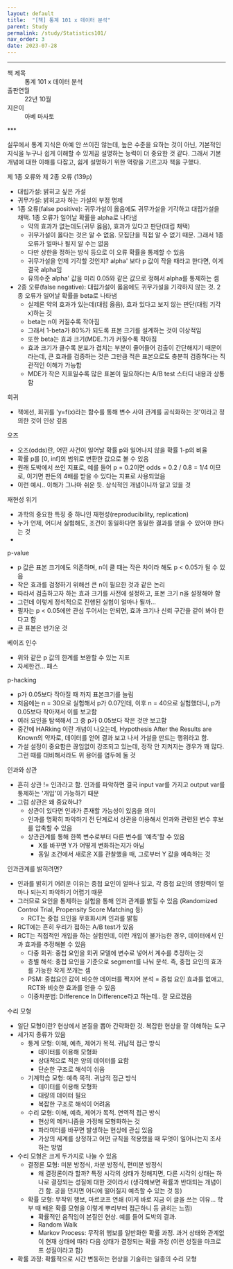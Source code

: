 ```yaml
---
layout: default
title:  "[책] 통계 101 x 데이터 분석"
parent: Study
permalink: /study/Statistics101/
nav_order: 3
date: 2023-07-28
---
```


***
<dl>
  <dt>책 제목</dt>
  <dd>통계 101 x 데이터 분석</dd>
<dt>출판연월</dt>
  <dd>22년 10월</dd>
  <dt>지은이</dt>
  <dd>아베 마사토</dd>
</dl>
***

실무에서 통계 지식은 아예 안 쓰이진 않는데, 높은 수준을 요하는 것이 아닌, 기본적인 지식을 누구나 쉽게 이해할 수 있게끔 설명하는 능력이 더 중요한 것 같다. 그래서 기본 개념에 대한 이해를 다잡고, 쉽게 설명하기 위한 역량을 기르고자 책을 구했다.

제 1종 오류와 제 2종 오류 (139p)

- 대립가설: 밝히고 싶은 가설
- 귀무가설: 밝히고자 하는 가설의 부정 명제
- 1종 오류(false positive): 귀무가설이 옳음에도 귀무가설을 기각하고 대립가설을 채택. 1종 오류가 일어날 확률을 alpha로 나타냄
  - 약의 효과가 없는데도(귀무 옳음), 효과가 있다고 판단(대립 채택)
  - 귀무가설이 옳다는 것은 알 수 없음. 모집단을 직접 알 수 없기 때문. 그래서 1종 오류가 얼마나 될지 알 수는 없음
  - 다만 상한을 정하는 방식 등으로 이 오류 확률을 통제할 수 있음
  - 귀무가설을 언제 기각할 것인지? alpha' 보다 p 값이 작을 때라고 한다면, 이게 결국 alpha임
  - 유의수준 alpha' 값을 미리 0.05와 같은 값으로 정해서 alpha를 통제하는 셈
- 2종 오류(false negative): 대립가설이 옳음에도 귀무가설을 기각하지 않는 것. 2종 오류가 일어날 확률을 beta로 나타냄
  - 실제론 약의 효과가 있는데(대립 옳음), 효과 있다고 보지 않는 판단(대립 기각 x)하는 것
  - beta는 n이 커질수록 작아짐
  - 그래서 1-beta가 80%가 되도록 표본 크기를 설계하는 것이 이상적임
  - 또한 beta는 효과 크기(MDE..?)가 커질수록 작아짐
  - 효과 크기가 클수록 분포가 겹치는 부분이 줄어들어 검출이 간단해지기 때문이라는데, 큰 효과를 검증하는 것은 그만큼 적은 표본으로도 충분히 검증하다는 직관적인 이해가 가능함
  - MDE가 작은 지표일수록 많은 표본이 필요하다는 A/B test 스터디 내용과 상통함

회귀

- 책에선, 회귀를 'y=f(x)라는 함수를 통해 변수 사이 관계를 공식화하는 것'이라고 정의한 것이 인상 깊음

오즈

- 오즈(odds)란, 어떤 사건이 일어날 확률 p와 일어나지 않을 확률 1-p의 비율
- 확률 p를 [0, inf]의 범위로 변환한 값으로 볼 수 있음
- 원래 도박에서 쓰인 지표로, 예를 들어 p = 0.2이면 odds = 0.2 / 0.8 = 1/4 이므로, 이기면 판돈의 4배를 받을 수 있다는 지표로 사용되었음
- 이런 예시.. 이해가 그나마 쉬운 듯. 상식적인 개념이니까 알고 있을 것

재현성 위기

- 과학의 중요한 특징 중 하나인 재현성(reproducibility, replication)
- 누가 언제, 어디서 실험해도, 조건이 동일하다면 동일한 결과를 얻을 수 있어야 한다는 것
- 

p-value

- p 값은 표본 크기에도 의존하며, n이 클 때는 작은 차이라 해도 p < 0.05가 될 수 있음
- 작은 효과를 검정하기 위해선 큰 n이 필요한 것과 같은 논리
- 따라서 검출하고자 하는 효과 크기를 사전에 설정하고, 표본 크기 n을 설정해야 함
- 그런데 이렇게 정석적으로 진행된 실험이 얼마나 될까...
- 필자는 p < 0.05에만 관심 두어서는 안되면, 효과 크기나 신뢰 구간을 같이 봐야 한다고 함
- 큰 표본은 반가운 것


베이즈 인수

- 위와 같은 p 값의 한계를 보완할 수 있는 지표
- 자세한건... 패스

p-hacking

- p가 0.05보다 작아질 때 까지 표본크기를 늘림
- 처음에는 n = 30으로 실험해서 p가 0.07인데, 이후 n = 40으로 실험했더니, p가 0.05보다 작아져서 이를 보고함
- 여러 요인을 탐색해서 그 중 p가 0.05보다 작은 것만 보고함
- 중간에 HARking 이란 개념이 나오는데, Hypothesis After the Results are Known의 약자로, 데이터를 얻어 결과 보고 나서 가설을 만드는 행위라고 함.
- 가설 설정이 중요함은 끊임없이 강조되고 있는데, 정작 안 지켜지는 경우가 꽤 많다. 그런 때를 대비해서라도 위 용어를 염두에 둘 것

인과와 상관

- 흔히 상관 != 인과라고 함. 인과를 파악하면 결국 input var를 가지고 output var를 통제하는 '개입'이 가능하기 때문
- 그럼 상관은 왜 중요하냐?
  - 상관이 있다면 인과가 존재할 가능성이 있음을 의미
  - 인과를 명확히 파악하기 전 단계로서 상관을 이용해서 인과와 관련된 변수 후보를 압축할 수 있음
  - 상관관계를 통해 한쪽 변수로부터 다른 변수를 '예측'할 수 있음
    - X를 바꾸면 Y가 어떻게 변화하는지가 아님
    - 동일 조건에서 새로운 X를 관찰했을 때, 그로부터 Y 값을 예측하는 것

인과관계를 밝히려면?

- 인과를 밝히기 어려운 이유는 중첩 요인이 얼마나 있고, 각 중첩 요인의 영향력이 얼마나 되는지 파악하기 어렵기 때문
- 그러므로 요인을 통제하는 실험을 통해 인과 관계를 밝힐 수 있음 (Randomized Control Trial, Propensity Score Matching 등)
  - RCT는 중첩 요인을 무효화시켜 인과를 밝힘
- RCT에는 흔히 우리가 접하는 A/B test가 있음
- RCT는 직접적인 개입을 하는 실험인데, 이런 개입이 불가능한 경우, 데이터에서 인과 효과를 추정해볼 수 있음
  - 다중 회귀: 중첩 요인을 회귀 모델에 변수로 넣어서 계수를 추정하는 것
  - 층별 해석: 중첩 요인을 기준으로 segment를 나눠 분석. 즉, 중첩 요인의 효과를 가능한 작게 쪼개는 셈
  - PSM: 중첩요인 값이 비슷한 데이터를 짝지어 분석 = 중첩 요인 효과를 없애고, RCT와 비슷한 효과를 얻을 수 있음
  - 이중차분법: Difference In Difference라고 하는데.. 잘 모르겠음

수리 모형

- 일단 모형이란? 현상에서 본질을 뽑아 간략화한 것. 복잡한 현상을 잘 이해하는 도구
- 세가지 종류가 있음
  - 통계 모형: 이해, 예측, 제어가 목적. 귀납적 접근 방식
    - 데이터를 이용해 모형화
    - 상대적으로 적은 양의 데이터를 요함
    - 단순한 구조로 해석이 쉬움
  - 기계학습 모형: 예측 목적. 귀납적 접근 방식
    - 데이터를 이용해 모형화
    - 대량의 데이터 필요
    - 복잡한 구조로 해석이 어려움
  - 수리 모형: 이해, 예측, 제어가 목적. 연역적 접근 방식
    - 현상의 메커니즘을 가정해 모형화하는 것
    - 파라미터를 바꾸면 발생하는 현상에 관심 있음
    - 가상의 세계를 상정하고 어떤 규칙을 적용했을 때 무엇이 일어나는지 조사하는 방법
- 수리 모형은 크게 두가지로 나눌 수 있음
  - 결정론 모형: 미분 방정식, 차분 방정식, 편미분 방정식
    - 왜 결정론이라 할까? 특정 시각의 상태가 정해지면, 다른 시각의 상태는 하나로 결정되는 성질에 대한 것이라서 (생각해보면 확률과 반대되는 개념이긴 함. 공을 던지면 어디에 떨어질지 예측할 수 있는 것 등)
  - 확률 모형: 무작위 행보, 마르코프 연쇄 (이게 바로 지금 이 글을 쓰는 이유... 학부 때 배운 확률 모형을 이렇게 뿌리부터 접근하니 등 긁히는 느낌)
    - 확률적인 움직임이 본질인 현상. 예를 들어 도박의 결과.
    - Random Walk
    - Markov Process: 무작위 행보를 일반화한 확률 과정. 과거 상태와 관계없이 현재 상태에 따라 다음 상태가 결정되는 확률 과정 (이런 성질을 마크로프 성질이라고 함)
- 확률 과정: 확률적으로 시간 변동하는 현상을 기술하는 일종의 수리 모형

